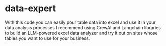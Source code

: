 # data-expert
With this code you can easily pour table data into excel and use it in your data analysis processes
I recommend using CrewAI and Langchain libraries to build an LLM-powered excel data analyzer and try it out on sites whose tables you want to use for your business.
